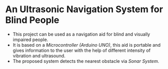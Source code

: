# An Ultrasonic Navigation System for Blind People

- This project can be used as a navigation aid for blind and visually impaired people.
- It is based on a *Microcontroller (Arduino UNO)*, this aid is portable and gives information to the user
with the help of different intensity of vibration and ultrasound.
- The proposed system detects the nearest obstacle via *Sonar System*.
